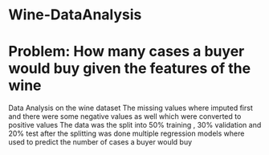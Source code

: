 # Wine-DataAnalysis
# Problem: How many cases a buyer would buy given the features of the wine

Data Analysis on the wine dataset
The missing values where imputed first and there were some negative values as well which were converted to positive values
The data was the split into 50% training , 30% validation and 20% test 
after the splitting was done multiple regression models where used to predict the number of cases a buyer would buy
